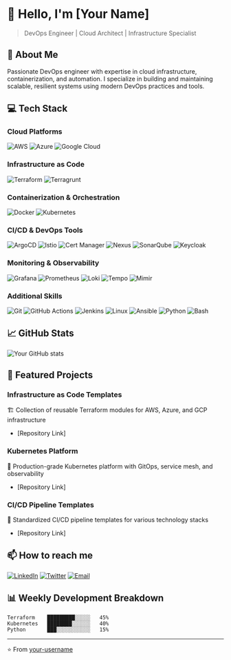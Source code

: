# 👋 Hello, I'm [Your Name]

> DevOps Engineer | Cloud Architect | Infrastructure Specialist

## 🚀 About Me
Passionate DevOps engineer with expertise in cloud infrastructure, containerization, and automation. I specialize in building and maintaining scalable, resilient systems using modern DevOps practices and tools.

## 💻 Tech Stack

### Cloud Platforms
![AWS](https://img.shields.io/badge/AWS-%23FF9900.svg?style=for-the-badge&logo=amazon-aws&logoColor=white)
![Azure](https://img.shields.io/badge/azure-%230072C6.svg?style=for-the-badge&logo=microsoftazure&logoColor=white)
![Google Cloud](https://img.shields.io/badge/GoogleCloud-%234285F4.svg?style=for-the-badge&logo=google-cloud&logoColor=white)

### Infrastructure as Code
![Terraform](https://img.shields.io/badge/terraform-%235835CC.svg?style=for-the-badge&logo=terraform&logoColor=white)
![Terragrunt](https://img.shields.io/badge/Terragrunt-217CAB?style=for-the-badge&logo=terraform&logoColor=white)

### Containerization & Orchestration
![Docker](https://img.shields.io/badge/docker-%230db7ed.svg?style=for-the-badge&logo=docker&logoColor=white)
![Kubernetes](https://img.shields.io/badge/kubernetes-%23326ce5.svg?style=for-the-badge&logo=kubernetes&logoColor=white)

### CI/CD & DevOps Tools
![ArgoCD](https://img.shields.io/badge/argo-EF7B4D.svg?style=for-the-badge&logo=argo&logoColor=white)
![Istio](https://img.shields.io/badge/istio-466BB0.svg?style=for-the-badge&logo=istio&logoColor=white)
![Cert Manager](https://img.shields.io/badge/cert--manager-00A1E0.svg?style=for-the-badge&logo=cert-manager&logoColor=white)
![Nexus](https://img.shields.io/badge/nexus-%2324292e.svg?style=for-the-badge&logo=sonatype&logoColor=white)
![SonarQube](https://img.shields.io/badge/sonarqube-4E9BCD.svg?style=for-the-badge&logo=sonarqube&logoColor=white)
![Keycloak](https://img.shields.io/badge/keycloak-%234481C3.svg?style=for-the-badge&logo=keycloak&logoColor=white)

### Monitoring & Observability
![Grafana](https://img.shields.io/badge/grafana-%23F46800.svg?style=for-the-badge&logo=grafana&logoColor=white)
![Prometheus](https://img.shields.io/badge/prometheus-%23E6522C.svg?style=for-the-badge&logo=prometheus&logoColor=white)
![Loki](https://img.shields.io/badge/loki-F46800.svg?style=for-the-badge&logo=grafana&logoColor=white)
![Tempo](https://img.shields.io/badge/tempo-F46800.svg?style=for-the-badge&logo=grafana&logoColor=white)
![Mimir](https://img.shields.io/badge/mimir-F46800.svg?style=for-the-badge&logo=grafana&logoColor=white)

### Additional Skills
![Git](https://img.shields.io/badge/git-%23F05033.svg?style=for-the-badge&logo=git&logoColor=white)
![GitHub Actions](https://img.shields.io/badge/github%20actions-%232671E5.svg?style=for-the-badge&logo=githubactions&logoColor=white)
![Jenkins](https://img.shields.io/badge/jenkins-%232C5263.svg?style=for-the-badge&logo=jenkins&logoColor=white)
![Linux](https://img.shields.io/badge/linux-%23FCC624.svg?style=for-the-badge&logo=linux&logoColor=black)
![Ansible](https://img.shields.io/badge/ansible-%231A1918.svg?style=for-the-badge&logo=ansible&logoColor=white)
![Python](https://img.shields.io/badge/python-%233776AB.svg?style=for-the-badge&logo=python&logoColor=white)
![Bash](https://img.shields.io/badge/bash-%234EAA25.svg?style=for-the-badge&logo=gnu-bash&logoColor=white)

## 📈 GitHub Stats

![Your GitHub stats](https://github-readme-stats.vercel.app/api?username=YOURUSERNAME&show_icons=true&theme=radical)

## 🌟 Featured Projects

### Infrastructure as Code Templates
🏗️ Collection of reusable Terraform modules for AWS, Azure, and GCP infrastructure
- [Repository Link]

### Kubernetes Platform
🚢 Production-grade Kubernetes platform with GitOps, service mesh, and observability
- [Repository Link]

### CI/CD Pipeline Templates
🔄 Standardized CI/CD pipeline templates for various technology stacks
- [Repository Link]

## 📫 How to reach me
[![LinkedIn](https://img.shields.io/badge/linkedin-%230077B5.svg?style=for-the-badge&logo=linkedin&logoColor=white)](https://linkedin.com/in/YOURPROFILE)
[![Twitter](https://img.shields.io/badge/Twitter-%231DA1F2.svg?style=for-the-badge&logo=Twitter&logoColor=white)](https://twitter.com/YOURPROFILE)
[![Email](https://img.shields.io/badge/Email-D14836?style=for-the-badge&logo=gmail&logoColor=white)](mailto:your.email@example.com)

## 📊 Weekly Development Breakdown
```text
Terraform    █████████░░░░░   45%
Kubernetes   ████████░░░░░░   40%
Python       ███░░░░░░░░░░░   15%
```

---
⭐️ From [your-username](https://github.com/your-username)
